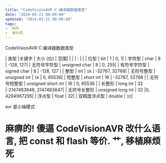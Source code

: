 ```yaml
---
title: "CodeVisionAVR C 编译器数据类型"
date: "2014-03-21 00:00:00"
updated: "2014-03-21 00:00:00"
tags:
-  AVR
-  单片机
---
```



CodeVisionAVR C 编译器数据类型

[](/notename/ "archive 20140321")

| 类型        |关键字   |  大小 (位)  | 	范围|
|    | | : |:|
| 位型     | bit |   1    | 	0, 1|
| 字符型     | char |   8     | -128, 127|
| 无符号字符型     | unsigned char |   8  | 0, 255|
| 有符号字符型    | signed char |   8   | -128, 127 |
| 整型     | int |   `16`   | -32767, 32768|
| 无符号整型     | unsigned int |   `16`    | 0, 65536|
| 短整型        |   short int  |   16   | -32767, 32768 |
| 无符号短整型 |  unsigned short int    |  16  | 0, 65536 |
| 长整形 |  long int    |  32  |-2147483648, 2147483647|
| 无符号长整形 |  unsigned long int   |  32  |0, 4294967295|
| 浮点型 |  float  |  32|
| 双精度浮点型 |  double  | `32`|

avr 是小端模式

<h1>麻痹的! 傻逼 CodeVisionAVR 改什么语言, 把 const 和 flash 等价. 艹, 移植麻烦死</h1>

